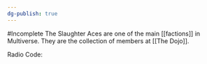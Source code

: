 ```yaml
---
dg-publish: true
---
```

#Incomplete
The Slaughter Aces are one of the main [[factions]] in Multiverse. They are the collection of members at [[The Dojo]].

Radio Code: